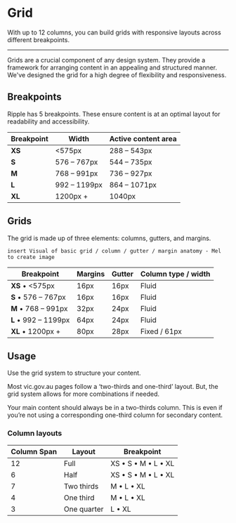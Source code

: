 # Grid

With up to 12 columns, you can build grids with responsive layouts across different breakpoints.

---
Grids are a crucial component of any design system. They provide a framework for arranging content in an appealing and structured manner. We've designed the grid for a high degree of flexibility and responsiveness.

## Breakpoints
Ripple has 5 breakpoints. These ensure content is at an optimal layout for readability and accessibility.

| Breakpoint | Width        | Active content area |
|------------|--------------|---------------------|
| **XS**     | <575px       | 288 – 543px         |
| **S**      | 576 – 767px  | 544 – 735px         |
| **M**      | 768 – 991px  | 736 – 927px         |
| **L**      | 992 – 1199px | 864 – 1071px        |
| **XL**     | 1200px +     | 1040px              |

## Grids
The grid is made up of three elements: columns, gutters, and margins.

`insert Visual of basic grid / column / gutter / margin anatomy - Mel to create image`

| Breakpoint           | Margins | Gutter  | Column type / width |
|----------------------|---------|---------|---------------------|
| **XS** • <575px      | 16px    | 16px    | Fluid               |
| **S** • 576 – 767px  | 16px    | 16px    | Fluid               |
| **M** • 768 – 991px  | 32px    | 24px    | Fluid               |
| **L** • 992 – 1199px | 64px    | 24px    | Fluid               |
| **XL** • 1200px +    | 80px    | 28px    | Fixed / 61px        |

## Usage
Use the grid system to structure your content.

Most vic.gov.au pages follow a ‘two-thirds and one-third’ layout. But, the grid system allows for more combinations if needed.

Your main content should always be in a two-thirds column. This is even if you’re not using a corresponding one-third column for secondary content.

### Column layouts

| Column Span | Layout      | Breakpoint          |
|-------------|-------------|---------------------|
| 12          | Full        | XS • S • M • L • XL |
| 6           | Half        | XS • S • M • L • XL |
| 7           | Two thirds  | M • L • XL          |
| 4           | One third   | M • L • XL          |
| 3           | One quarter | L • XL              |
